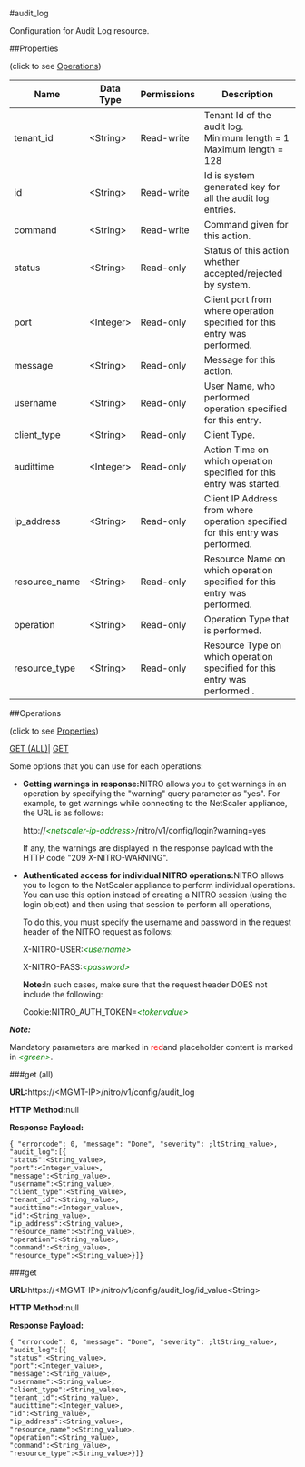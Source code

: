 #audit_log

Configuration for Audit Log resource.


##Properties 
<span>(click to see [Operations](#opera))</span>


<table><thead><tr><th>Name</th><th>Data Type</th><th>Permissions</th><th>Description</th></tr></thead><tbody><tr><td>tenant_id</td><td>&lt;String></td><td>Read-write</td><td>Tenant Id of the audit log.<br>Minimum length = 1<br>Maximum length = 128</td></tr><tr><td>id</td><td>&lt;String></td><td>Read-write</td><td>Id is system generated key for all the audit log entries.</td></tr><tr><td>command</td><td>&lt;String></td><td>Read-write</td><td>Command given for this action.</td></tr><tr><td>status</td><td>&lt;String></td><td>Read-only</td><td>Status of this action whether accepted/rejected by system.</td></tr><tr><td>port</td><td>&lt;Integer></td><td>Read-only</td><td>Client port from where operation specified for this entry was performed.</td></tr><tr><td>message</td><td>&lt;String></td><td>Read-only</td><td>Message for this action.</td></tr><tr><td>username</td><td>&lt;String></td><td>Read-only</td><td>User Name, who performed operation specified for this entry.</td></tr><tr><td>client_type</td><td>&lt;String></td><td>Read-only</td><td>Client Type.</td></tr><tr><td>audittime</td><td>&lt;Integer></td><td>Read-only</td><td>Action Time on which operation specified for this entry was started.</td></tr><tr><td>ip_address</td><td>&lt;String></td><td>Read-only</td><td>Client IP Address from where operation specified for this entry was performed.</td></tr><tr><td>resource_name</td><td>&lt;String></td><td>Read-only</td><td>Resource Name on which operation specified for this entry was performed.</td></tr><tr><td>operation</td><td>&lt;String></td><td>Read-only</td><td>Operation Type that is performed.</td></tr><tr><td>resource_type</td><td>&lt;String></td><td>Read-only</td><td>Resource Type on which operation specified for this entry was performed .</td></tr></tbody></table>
##Operations 
<span>(click to see [Properties](#prope))</span>


[GET (ALL)](#get-)| [GET]()


Some options that you can use for each operations:
<ul><li><p><b>Getting warnings in response:</b>NITRO allows you to get warnings in an operation by specifying the "warning" query parameter as "yes". For example, to get warnings while connecting to the NetScaler appliance, the URL is as follows:</p><p>http://<span style="color:green;font-style:italic;">&lt;netscaler-ip-address&gt;</span>/nitro/v1/config/login?warning=yes</p><p>If any, the warnings are displayed in the response payload with the HTTP code "209 X-NITRO-WARNING".</p></li><li><p><b>Authenticated access for individual NITRO operations:</b>NITRO allows you to logon to the NetScaler appliance to perform individual operations. You can use this option instead of creating a NITRO session (using the login object) and then using that session to perform all operations,</p><p>To do this, you must specify the username and password in the request header of the NITRO request as follows:</p><p>X-NITRO-USER:<span style="color:green;font-style:italic;">&lt;username&gt;</span></p><p>X-NITRO-PASS:<span style="color:green;font-style:italic;">&lt;password&gt;</span></p><p><b>Note:</b>In such cases, make sure that the request header DOES not include the following:</p><p>Cookie:NITRO_AUTH_TOKEN=<span style="color:green;font-style:italic;">&lt;tokenvalue&gt;</span></p></li></ul>



***Note:*** 
Mandatory parameters are marked in <span style="color:#FF0000;">red</span>and placeholder content is marked in <span style="color:green;font-style:italic">&lt;green&gt;</span>.

###get (all)



<b>URL:</b>https://&lt;MGMT-IP&gt;/nitro/v1/config/audit_log
<b>HTTP Method:</b>null
<b>Response Payload: </b>```{ "errorcode": 0, "message": "Done", "severity": ;ltString_value>, "audit_log":[{"status":<String_value>,"port":<Integer_value>,"message":<String_value>,"username":<String_value>,"client_type":<String_value>,"tenant_id":<String_value>,"audittime":<Integer_value>,"id":<String_value>,"ip_address":<String_value>,"resource_name":<String_value>,"operation":<String_value>,"command":<String_value>,"resource_type":<String_value>}]}```



###get



<b>URL:</b>https://&lt;MGMT-IP&gt;/nitro/v1/config/audit_log/id_value&lt;String&gt;
<b>HTTP Method:</b>null
<b>Response Payload: </b>```{ "errorcode": 0, "message": "Done", "severity": ;ltString_value>, "audit_log":[{"status":<String_value>,"port":<Integer_value>,"message":<String_value>,"username":<String_value>,"client_type":<String_value>,"tenant_id":<String_value>,"audittime":<Integer_value>,"id":<String_value>,"ip_address":<String_value>,"resource_name":<String_value>,"operation":<String_value>,"command":<String_value>,"resource_type":<String_value>}]}```



